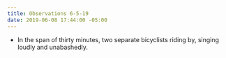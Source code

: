 ```yaml
---
title: Observations 6-5-19
date: 2019-06-08 17:44:00 -05:00
---
```


- In the span of thirty minutes, two separate bicyclists riding by, singing loudly and unabashedly.
